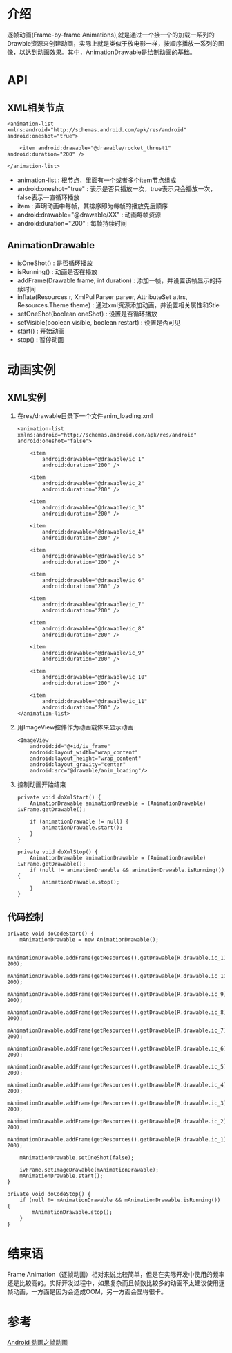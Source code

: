# 介绍

逐帧动画(Frame-by-frame Animations),就是通过一个接一个的加载一系列的Drawble资源来创建动画，实际上就是类似于放电影一样，按顺序播放一系列的图像，以达到动画效果。其中，AnimationDrawable是绘制动画的基础。

# API

## XML相关节点

``````
<animation-list xmlns:android="http://schemas.android.com/apk/res/android" android:oneshot="true">

    <item android:drawable="@drawable/rocket_thrust1" android:duration="200" />

</animation-list>
``````

* animation-list : 根节点，里面有一个或者多个item节点组成
* android:oneshot="true" : 表示是否只播放一次，true表示只会播放一次，false表示一直循环播放
* item : 声明动画中每帧，其排序即为每帧的播放先后顺序
* android:drawable="@drawable/XX" : 动画每帧资源
* android:duration="200" : 每帧持续时间

## AnimationDrawable

* isOneShot() : 是否循环播放
* isRunning() : 动画是否在播放
* addFrame(Drawable frame, int duration) : 添加一帧，并设置该帧显示的持续时间
* inflate(Resources r, XmlPullParser parser, AttributeSet attrs, Resources.Theme theme) : 通过xml资源添加动画，并设置相关属性和Stle
* setOneShot(boolean oneShot) : 设置是否循环播放
* setVisible(boolean visible, boolean restart) : 设置是否可见
* start() : 开始动画
* stop() : 暂停动画

# 动画实例
## XML实例
1. 在res/drawable目录下一个文件anim_loading.xml
    ```````
    <animation-list xmlns:android="http://schemas.android.com/apk/res/android" android:oneshot="false">

        <item
            android:drawable="@drawable/ic_1"
            android:duration="200" />

        <item
            android:drawable="@drawable/ic_2"
            android:duration="200" />

        <item
            android:drawable="@drawable/ic_3"
            android:duration="200" />

        <item
            android:drawable="@drawable/ic_4"
            android:duration="200" />

        <item
            android:drawable="@drawable/ic_5"
            android:duration="200" />

        <item
            android:drawable="@drawable/ic_6"
            android:duration="200" />

        <item
            android:drawable="@drawable/ic_7"
            android:duration="200" />

        <item
            android:drawable="@drawable/ic_8"
            android:duration="200" />

        <item
            android:drawable="@drawable/ic_9"
            android:duration="200" />

        <item
            android:drawable="@drawable/ic_10"
            android:duration="200" />

        <item
            android:drawable="@drawable/ic_11"
            android:duration="200" />
    </animation-list>
    ```````
1. 用ImageView控件作为动画载体来显示动画
    ```````
    <ImageView
        android:id="@+id/iv_frame"
        android:layout_width="wrap_content"
        android:layout_height="wrap_content"
        android:layout_gravity="center"
        android:src="@drawable/anim_loading"/>
    ```````

1. 控制动画开始结束
    ```````
    private void doXmlStart() {
        AnimationDrawable animationDrawable = (AnimationDrawable) ivFrame.getDrawable();

        if (animationDrawable != null) {
            animationDrawable.start();
        }
    }

    private void doXmlStop() {
        AnimationDrawable animationDrawable = (AnimationDrawable) ivFrame.getDrawable();
        if (null != animationDrawable && animationDrawable.isRunning()) {
            animationDrawable.stop();
        }
    }
    ```````

## 代码控制

```````
private void doCodeStart() {
    mAnimationDrawable = new AnimationDrawable();

    mAnimationDrawable.addFrame(getResources().getDrawable(R.drawable.ic_11), 200);
    mAnimationDrawable.addFrame(getResources().getDrawable(R.drawable.ic_10), 200);
    mAnimationDrawable.addFrame(getResources().getDrawable(R.drawable.ic_9), 200);
    mAnimationDrawable.addFrame(getResources().getDrawable(R.drawable.ic_8), 200);
    mAnimationDrawable.addFrame(getResources().getDrawable(R.drawable.ic_7), 200);
    mAnimationDrawable.addFrame(getResources().getDrawable(R.drawable.ic_6), 200);
    mAnimationDrawable.addFrame(getResources().getDrawable(R.drawable.ic_5), 200);
    mAnimationDrawable.addFrame(getResources().getDrawable(R.drawable.ic_4), 200);
    mAnimationDrawable.addFrame(getResources().getDrawable(R.drawable.ic_3), 200);
    mAnimationDrawable.addFrame(getResources().getDrawable(R.drawable.ic_2), 200);
    mAnimationDrawable.addFrame(getResources().getDrawable(R.drawable.ic_1), 200);

    mAnimationDrawable.setOneShot(false);

    ivFrame.setImageDrawable(mAnimationDrawable);
    mAnimationDrawable.start();
}

private void doCodeStop() {
    if (null != mAnimationDrawable && mAnimationDrawable.isRunning()) {
        mAnimationDrawable.stop();
    }
}
```````

# 结束语

Frame Animation（逐帧动画）相对来说比较简单，但是在实际开发中使用的频率还是比较高的。实际开发过程中，如果复杂而且帧数比较多的动画不太建议使用逐帧动画，一方面是因为会造成OOM，另一方面会显得很卡。

# 参考
[Android 动画之帧动画](https://blog.csdn.net/IO_Field/article/details/52984329)